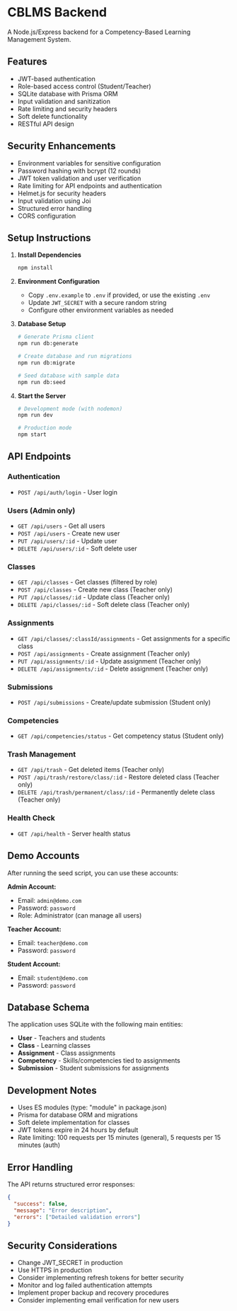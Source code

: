# CBLMS Backend

A Node.js/Express backend for a Competency-Based Learning Management System.

## Features

- JWT-based authentication
- Role-based access control (Student/Teacher)
- SQLite database with Prisma ORM
- Input validation and sanitization
- Rate limiting and security headers
- Soft delete functionality
- RESTful API design

## Security Enhancements

- Environment variables for sensitive configuration
- Password hashing with bcrypt (12 rounds)
- JWT token validation and user verification
- Rate limiting for API endpoints and authentication
- Helmet.js for security headers
- Input validation using Joi
- Structured error handling
- CORS configuration

## Setup Instructions

1. **Install Dependencies**
   ```bash
   npm install
   ```

2. **Environment Configuration**
   - Copy `.env.example` to `.env` if provided, or use the existing `.env`
   - Update `JWT_SECRET` with a secure random string
   - Configure other environment variables as needed

3. **Database Setup**
   ```bash
   # Generate Prisma client
   npm run db:generate
   
   # Create database and run migrations
   npm run db:migrate
   
   # Seed database with sample data
   npm run db:seed
   ```

4. **Start the Server**
   ```bash
   # Development mode (with nodemon)
   npm run dev
   
   # Production mode
   npm start
   ```

## API Endpoints

### Authentication
- `POST /api/auth/login` - User login

### Users (Admin only)
- `GET /api/users` - Get all users
- `POST /api/users` - Create new user
- `PUT /api/users/:id` - Update user
- `DELETE /api/users/:id` - Soft delete user

### Classes
- `GET /api/classes` - Get classes (filtered by role)
- `POST /api/classes` - Create new class (Teacher only)
- `PUT /api/classes/:id` - Update class (Teacher only)
- `DELETE /api/classes/:id` - Soft delete class (Teacher only)

### Assignments
- `GET /api/classes/:classId/assignments` - Get assignments for a specific class
- `POST /api/assignments` - Create assignment (Teacher only)
- `PUT /api/assignments/:id` - Update assignment (Teacher only)
- `DELETE /api/assignments/:id` - Delete assignment (Teacher only)

### Submissions
- `POST /api/submissions` - Create/update submission (Student only)

### Competencies
- `GET /api/competencies/status` - Get competency status (Student only)

### Trash Management
- `GET /api/trash` - Get deleted items (Teacher only)
- `POST /api/trash/restore/class/:id` - Restore deleted class (Teacher only)
- `DELETE /api/trash/permanent/class/:id` - Permanently delete class (Teacher only)

### Health Check
- `GET /api/health` - Server health status

## Demo Accounts

After running the seed script, you can use these accounts:

**Admin Account:**
- Email: `admin@demo.com`
- Password: `password`
- Role: Administrator (can manage all users)

**Teacher Account:**
- Email: `teacher@demo.com`
- Password: `password`

**Student Account:**
- Email: `student@demo.com`
- Password: `password`

## Database Schema

The application uses SQLite with the following main entities:
- **User** - Teachers and students
- **Class** - Learning classes
- **Assignment** - Class assignments
- **Competency** - Skills/competencies tied to assignments
- **Submission** - Student submissions for assignments

## Development Notes

- Uses ES modules (type: "module" in package.json)
- Prisma for database ORM and migrations
- Soft delete implementation for classes
- JWT tokens expire in 24 hours by default
- Rate limiting: 100 requests per 15 minutes (general), 5 requests per 15 minutes (auth)

## Error Handling

The API returns structured error responses:
```json
{
  "success": false,
  "message": "Error description",
  "errors": ["Detailed validation errors"]
}
```

## Security Considerations

- Change JWT_SECRET in production
- Use HTTPS in production
- Consider implementing refresh tokens for better security
- Monitor and log failed authentication attempts
- Implement proper backup and recovery procedures
- Consider implementing email verification for new users
